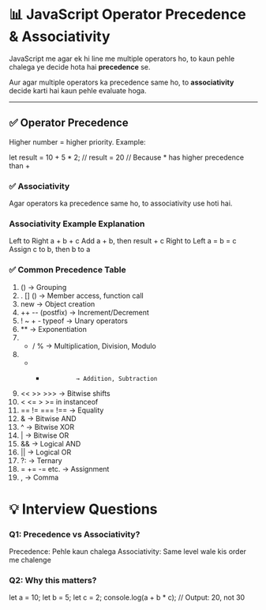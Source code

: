 # 📊 JavaScript Operator Precedence & Associativity

JavaScript me agar ek hi line me multiple operators ho, to kaun pehle chalega ye decide hota hai **precedence** se.

Aur agar multiple operators ka precedence same ho, to **associativity** decide karti hai kaun pehle evaluate hoga.

---

## ✅ Operator Precedence

Higher number = higher priority. Example:

let result = 10 + 5 * 2; // result = 20
// Because * has higher precedence than +


### ✅ Associativity
Agar operators ka precedence same ho, to associativity use hoti hai.

### Associativity	Example	Explanation
Left to Right	a + b + c	Add a + b, then result + c
Right to Left	a = b = c	Assign c to b, then b to a

### ✅ Common Precedence Table

1. ()               → Grouping
2. . [] ()          → Member access, function call
3. new              → Object creation
4. ++ -- (postfix)  → Increment/Decrement
5. ! ~ + - typeof   → Unary operators
6. **               → Exponentiation
7. * / %            → Multiplication, Division, Modulo
8. + -              → Addition, Subtraction
9. << >> >>>        → Bitwise shifts
10. < <= > >= in instanceof
11. == != === !==   → Equality
12. &               → Bitwise AND
13. ^               → Bitwise XOR
14. \|              → Bitwise OR
15. &&              → Logical AND
16. \|\|            → Logical OR
17. ?:              → Ternary
18. = += -= etc.    → Assignment
19. ,               → Comma


# 💡 Interview Questions

### Q1: Precedence vs Associativity?
Precedence: Pehle kaun chalega
Associativity: Same level wale kis order me chalenge

### Q2: Why this matters?
let a = 10;
let b = 5;
let c = 2;
console.log(a + b * c); // Output: 20, not 30

